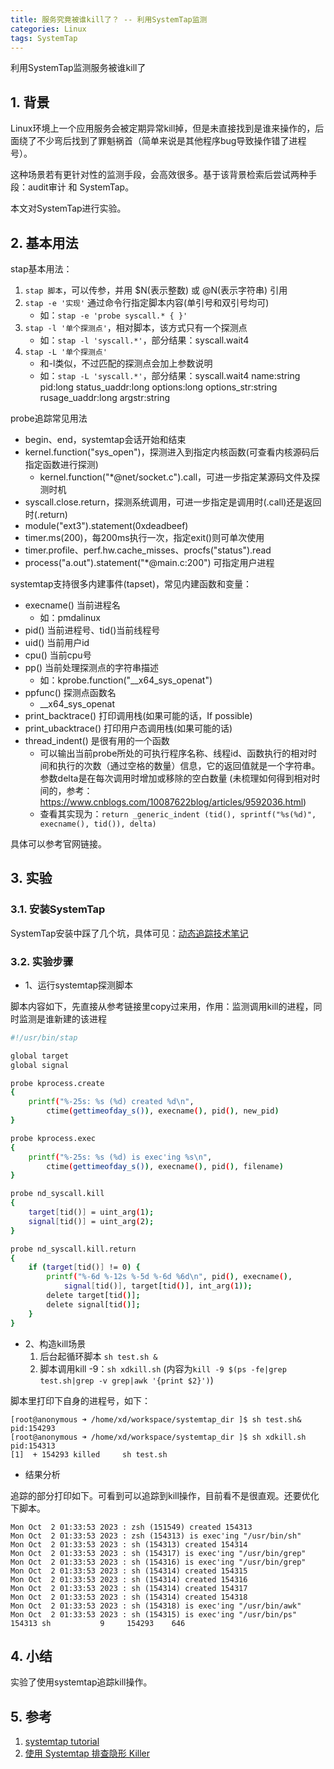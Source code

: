 ```yaml
---
title: 服务究竟被谁kill了？ -- 利用SystemTap监测
categories: Linux
tags: SystemTap
---
```


利用SystemTap监测服务被谁kill了

## 1. 背景

Linux环境上一个应用服务会被定期异常kill掉，但是未直接找到是谁来操作的，后面绕了不少弯后找到了罪魁祸首（简单来说是其他程序bug导致操作错了进程号）。

这种场景若有更针对性的监测手段，会高效很多。基于该背景检索后尝试两种手段：audit审计 和 SystemTap。

本文对SystemTap进行实验。

## 2. 基本用法

stap基本用法：

1. `stap 脚本`，可以传参，并用 $N(表示整数) 或 @N(表示字符串) 引用
2. `stap -e '实现'` 通过命令行指定脚本内容(单引号和双引号均可)
    - 如：`stap -e 'probe syscall.* { }'`
3. `stap -l '单个探测点'`，相对脚本，该方式只有一个探测点
    - 如：`stap -l 'syscall.*'`，部分结果：syscall.wait4
4. `stap -L '单个探测点'`
    - 和-l类似，不过匹配的探测点会加上参数说明
    - 如：`stap -L 'syscall.*'`，部分结果：syscall.wait4 name:string pid:long status_uaddr:long options:long options_str:string rusage_uaddr:long argstr:string

probe追踪常见用法

- begin、end，systemtap会话开始和结束
- kernel.function("sys_open")，探测进入到指定内核函数(可查看内核源码后指定函数进行探测)
    + kernel.function("*@net/socket.c").call，可进一步指定某源码文件及探测时机
- syscall.close.return，探测系统调用，可进一步指定是调用时(.call)还是返回时(.return)
- module("ext3").statement(0xdeadbeef)
- timer.ms(200)，每200ms执行一次，指定exit()则可单次使用
- timer.profile、perf.hw.cache_misses、procfs("status").read
- process("a.out").statement("*@main.c:200") 可指定用户进程

systemtap支持很多内建事件(tapset)，常见内建函数和变量：

- execname() 当前进程名
    + 如：pmdalinux
- pid() 当前进程号、tid()当前线程号
- uid() 当前用户id
- cpu() 当前cpu号
- pp() 当前处理探测点的字符串描述
    + 如：kprobe.function("__x64_sys_openat")
- ppfunc() 探测点函数名
    + __x64_sys_openat
- print_backtrace() 打印调用栈(如果可能的话，If possible)
- print_ubacktrace() 打印用户态调用栈(如果可能的话)
- thread_indent() 是很有用的一个函数
    + 可以输出当前probe所处的可执行程序名称、线程id、函数执行的相对时间和执行的次数（通过空格的数量）信息，它的返回值就是一个字符串。参数delta是在每次调用时增加或移除的空白数量 (未梳理如何得到相对时间的，参考：https://www.cnblogs.com/10087622blog/articles/9592036.html)
    + 查看其实现为：`return _generic_indent (tid(), sprintf("%s(%d)", execname(), tid()), delta)`

具体可以参考官网链接。

## 3. 实验

### 3.1. 安装SystemTap

SystemTap安装中踩了几个坑，具体可见：[动态追踪技术笔记](https://github.com/xiaodongQ/devNoteBackup/blob/master/%E5%90%84%E5%88%86%E7%B1%BB%E8%AE%B0%E5%BD%95/%E5%8A%A8%E6%80%81%E8%BF%BD%E8%B8%AA%E6%8A%80%E6%9C%AF%E7%AC%94%E8%AE%B0.md)

### 3.2. 实验步骤

* 1、运行systemtap探测脚本

脚本内容如下，先直接从参考链接里copy过来用，作用：监测调用kill的进程，同时监测是谁新建的该进程

```sh
#!/usr/bin/stap

global target
global signal

probe kprocess.create
{
    printf("%-25s: %s (%d) created %d\n",
        ctime(gettimeofday_s()), execname(), pid(), new_pid)
}

probe kprocess.exec
{
    printf("%-25s: %s (%d) is exec'ing %s\n",
        ctime(gettimeofday_s()), execname(), pid(), filename)
}

probe nd_syscall.kill
{
    target[tid()] = uint_arg(1);
    signal[tid()] = uint_arg(2);
}

probe nd_syscall.kill.return
{
    if (target[tid()] != 0) {
        printf("%-6d %-12s %-5d %-6d %6d\n", pid(), execname(),
            signal[tid()], target[tid()], int_arg(1));
        delete target[tid()];
        delete signal[tid()];
    }
}
```

* 2、构造kill场景
    1. 后台起循环脚本 `sh test.sh &`
    2. 脚本调用kill -9：`sh xdkill.sh` (内容为`kill -9 $(ps -fe|grep test.sh|grep -v grep|awk '{print $2}')`)

脚本里打印下自身的进程号，如下：

```
[root@anonymous ➜ /home/xd/workspace/systemtap_dir ]$ sh test.sh& 
pid:154293
[root@anonymous ➜ /home/xd/workspace/systemtap_dir ]$ sh xdkill.sh 
pid:154313
[1]  + 154293 killed     sh test.sh
```

* 结果分析

追踪的部分打印如下。可看到可以追踪到kill操作，目前看不是很直观。还要优化下脚本。

```
Mon Oct  2 01:33:53 2023 : zsh (151549) created 154313
Mon Oct  2 01:33:53 2023 : zsh (154313) is exec'ing "/usr/bin/sh"
Mon Oct  2 01:33:53 2023 : sh (154313) created 154314
Mon Oct  2 01:33:53 2023 : sh (154317) is exec'ing "/usr/bin/grep"
Mon Oct  2 01:33:53 2023 : sh (154316) is exec'ing "/usr/bin/grep"
Mon Oct  2 01:33:53 2023 : sh (154314) created 154315
Mon Oct  2 01:33:53 2023 : sh (154314) created 154316
Mon Oct  2 01:33:53 2023 : sh (154314) created 154317
Mon Oct  2 01:33:53 2023 : sh (154314) created 154318
Mon Oct  2 01:33:53 2023 : sh (154318) is exec'ing "/usr/bin/awk"
Mon Oct  2 01:33:53 2023 : sh (154315) is exec'ing "/usr/bin/ps"
154313 sh           9     154293    646
```

## 4. 小结

实验了使用systemtap追踪kill操作。

## 5. 参考

1. [systemtap tutorial](https://sourceware.org/systemtap/tutorial/tutorialse2.html#x4-30002)
2. [使用 Systemtap 排查隐形 Killer](https://www.jianshu.com/p/671014356c41)